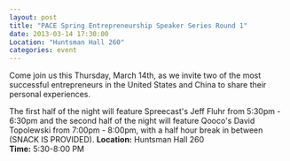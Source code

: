 ```yaml
---
layout: post
title: "PACE Spring Entrepreneurship Speaker Series Round 1"
date: 2013-03-14 17:30:00
Location: "Huntsman Hall 260"
categories: event
---
```

Come join us this Thursday, March 14th, as we invite two of the most successful entrepreneurs in the United States and China to share their personal experiences. 

The first half of the night will feature Spreecast's Jeff Fluhr from 5:30pm - 6:30pm and the second half of the night will feature Qooco's David Topolewski from 7:00pm - 8:00pm, with a half hour break in between (SNACK IS PROVIDED). 
**Location:** Huntsman Hall 260 <br />
**Time:** 5:30-8:00 PM
